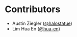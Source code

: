 # Contributors

- Austin Ziegler ([@halostatue][])
- Lim Hua En ([@hua-en][])

[@halostatue]: https://github.com/halostatue
[@hua-en]: https://github.com/hua-en

